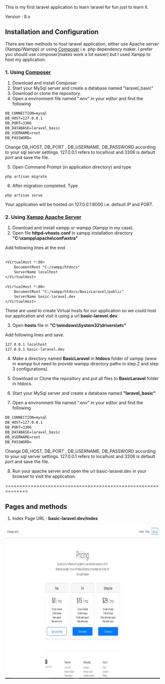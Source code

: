 
This is my first laravel application to learn laravel for fun just to learn it.

Version : 8.x  

## Installation and Configuration

There are two methods to host laravel application, either use Apache server (Xampp/Wampp) or using [Composer](https://getcomposer.org/) i.e. php dependency maker. I prefer you should use composer(makes work a lot easier) but I used Xampp to host my application.


### 1. Using [Composer](https://getcomposer.org/)

1. Download and install Composer
2. Start your MySql server and create a database named "laravel_basic"
3. Download or clone the repository.
4. Open a environment file named ".env" in your editor and find the following 
 ```
DB_CONNECTION=mysql
DB_HOST=127.0.0.1
DB_PORT=3306
DB_DATABASE=laravel_basic
DB_USERNAME=root
DB_PASSWORD=
 ```
 Change DB_HOST, DB_PORT , DB_USERNAME, DB_PASSWORD according to your sql server settings. 127.0.0.1 refers to localhost and 3306 is default port and save the file.

5. Open Command Prompt (in application directory) and type

```
php artisan migrate
```
6. After migration completed. Type

```
php artisan serve
```
Your application will be hosted on 127.0.0.1:8000 i.e. default IP and PORT.

### 2. Using [Xampp Apache Server](https://www.apachefriends.org/index.html)

1. Download and install xampp or wampp (Xampp in my case).
2. Open file **httpd-vhosts.conf** in xampp installation directory **"C:\xampp\apache\conf\extra"**

 Add following lines at the end
```text

<VirtualHost *:80> 
    DocumentRoot "C:/xampp/htdocs"
    ServerName localhost
</VirtualHost>

<VirtualHost *:80> 
    DocumentRoot "C:/xampp/htdocs/BasicLaravel/public"
    ServerName basic-laravel.dev
</VirtualHost>
```
These are used to create Virtual hosts for our application so we could host our application and visit it using a url **basic-laravel.dev**.

3. Open **hosts** file in **"C:\windows\System32\drivers\etc\"**

 Add following lines and save.

```text
127.0.0.1 localhost
127.0.0.1 basic-laravel.dev
```
 4. Make a directory named **BasicLaravel** in **htdocs** folder of xampp (www in wampp but need to provide wampp directory paths in step 2 and step 3 configurations).

 5. Download or Clone the repository and put all files to **BasicLaravel** folder in htdocs.
 6. Start your MySql server and create a database named **"laravel_basic"**

 7. Open a environment file named ".env" in your editor and find the following 
 ```
DB_CONNECTION=mysql
DB_HOST=127.0.0.1
DB_PORT=3306
DB_DATABASE=laravel_basic
DB_USERNAME=root
DB_PASSWORD=
```
Change DB_HOST, DB_PORT , DB_USERNAME, DB_PASSWORD according to your sql server settings. 127.0.0.1 refers to localhost and 3306 is default port and save the file.

8. Run your apache server and open the url basic-laravel.dev in your browser to visit the application.

==============================================================

## Pages and methods

1. Index Page URL : **basic-laravel.dev/index**
<img src="storage/app/public/home-page.JPG" height="500">
